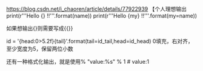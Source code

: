 https://blog.csdn.net/i_chaoren/article/details/77922939
【个人理想输出
    print(r'''Hello {} !!'''.format(name))
    print(r'''Hello {my} !!'''.format(my=name))

如果想输出{}则需要写成{{}}

id = '{head:0>5.2f}{tail}'.format(tail=id_tail,head=id_head)
0填充，右对齐，至少宽度为5，保留两位小数


还有一种格式化输出，就是使用%
"value:%s" % 1  # value:1